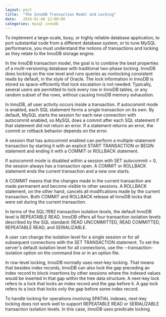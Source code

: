 ```yaml
---
layout: post
title:  "The InnoDB Transaction Model and Locking"
date:   2016-01-08 12:00:00
categories: mysql innodb
---
```


To implement a large-scale, busy, or highly reliable database application, to port substantial code from a different database system, or to tune MySQL performance, you must understand the notions of transactions and locking as they relate to the InnoDB storage engine. 

In the InnoDB transaction model, the goal is to combine the best properties of a multi-versioning database with traditional two-phase locking. InnoDB does locking on the row level and runs queries as nonlocking consistent reads by default, in the style of Oracle. The lock information in InnoDB is stored so space-efficiently that lock escalation is not needed: Typically, several users are permitted to lock every row in InnoDB tables, or any random subset of the rows, without causing InnoDB memory exhaustion.

In InnoDB, all user activity occurs inside a transaction. If autocommit mode is enabled, each SQL statement forms a single transaction on its own. By default, MySQL starts the session for each new connection with autocommit enabled, so MySQL does a commit after each SQL statement if that statement did not return an error. If a statement returns an error, the commit or rollback behavior depends on the error.

A session that has autocommit enabled can perform a multiple-statement transaction by starting it with an explicit START TRANSACTION or BEGIN statement and ending it with a COMMIT or ROLLBACK statement.

If autocommit mode is disabled within a session with SET autocommit = 0, the session always has a transaction open. A COMMIT or ROLLBACK statement ends the current transaction and a new one starts. 

A COMMIT means that the changes made in the current transaction are made permanent and become visible to other sessions. A ROLLBACK statement, on the other hand, cancels all modifications made by the current transaction. Both COMMIT and ROLLBACK release all InnoDB locks that were set during the current transaction. 

In terms of the SQL:1992 transaction isolation levels, the default InnoDB level is REPEATABLE READ. InnoDB offers all four transaction isolation levels described by the SQL standard: READ UNCOMMITTED, READ COMMITTED, REPEATABLE READ, and SERIALIZABLE. 

A user can change the isolation level for a single session or for all subsequent connections with the SET TRANSACTION statement. To set the server's default isolation level for all connections, use the --transaction-isolation option on the command line or in an option file.

In row-level locking, InnoDB normally uses next-key locking. That means that besides index records, InnoDB can also lock the gap preceding an index record to block insertions by other sessions where the indexed values would be inserted in that gap within the tree data structure. A next-key lock refers to a lock that locks an index record and the gap before it. A gap lock refers to a lock that locks only the gap before some index record. 

To handle locking for operations involving SPATIAL indexes, next-key locking does not work well to support REPEATABLE READ or SERIALIZABLE transaction isolation levels. In this case, InnoDB uses predicate locking.
